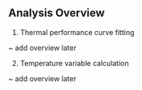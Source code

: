 ## Analysis Overview

1. Thermal performance curve fitting

~  add overview later

2. Temperature variable calculation

~ add overview later
